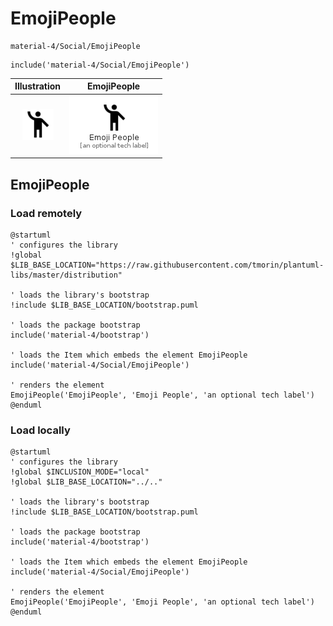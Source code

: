 # EmojiPeople


```text
material-4/Social/EmojiPeople
```

```text
include('material-4/Social/EmojiPeople')
```



| Illustration | EmojiPeople |
| :---: | :---: |
| ![illustration for Illustration](../../material-4/Social/EmojiPeople.png) | ![illustration for EmojiPeople](../../material-4/Social/EmojiPeople.Local.png) |




## EmojiPeople

### Load remotely
```plantuml
@startuml
' configures the library
!global $LIB_BASE_LOCATION="https://raw.githubusercontent.com/tmorin/plantuml-libs/master/distribution"

' loads the library's bootstrap
!include $LIB_BASE_LOCATION/bootstrap.puml

' loads the package bootstrap
include('material-4/bootstrap')

' loads the Item which embeds the element EmojiPeople
include('material-4/Social/EmojiPeople')

' renders the element
EmojiPeople('EmojiPeople', 'Emoji People', 'an optional tech label')
@enduml
```

### Load locally
```plantuml
@startuml
' configures the library
!global $INCLUSION_MODE="local"
!global $LIB_BASE_LOCATION="../.."

' loads the library's bootstrap
!include $LIB_BASE_LOCATION/bootstrap.puml

' loads the package bootstrap
include('material-4/bootstrap')

' loads the Item which embeds the element EmojiPeople
include('material-4/Social/EmojiPeople')

' renders the element
EmojiPeople('EmojiPeople', 'Emoji People', 'an optional tech label')
@enduml
```

